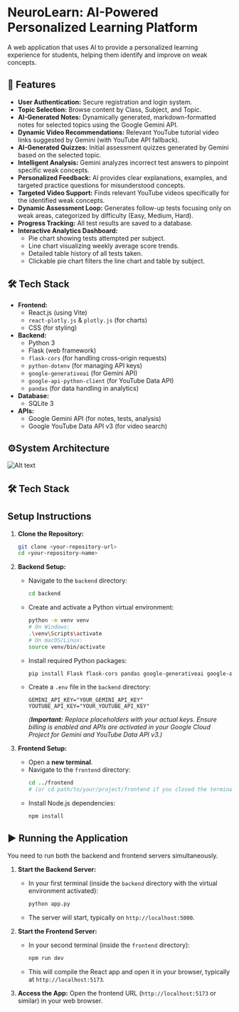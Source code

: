 # NeuroLearn: AI-Powered Personalized Learning Platform

A web application that uses AI to provide a personalized learning experience for students, helping them identify and improve on weak concepts.

## 🚀 Features

* **User Authentication:** Secure registration and login system.
* **Topic Selection:** Browse content by Class, Subject, and Topic.
* **AI-Generated Notes:** Dynamically generated, markdown-formatted notes for selected topics using the Google Gemini API.
* **Dynamic Video Recommendations:** Relevant YouTube tutorial video links suggested by Gemini (with YouTube API fallback).
* **AI-Generated Quizzes:** Initial assessment quizzes generated by Gemini based on the selected topic.
* **Intelligent Analysis:** Gemini analyzes incorrect test answers to pinpoint specific weak concepts.
* **Personalized Feedback:** AI provides clear explanations, examples, and targeted practice questions for misunderstood concepts.
* **Targeted Video Support:** Finds relevant YouTube videos specifically for the identified weak concepts.
* **Dynamic Assessment Loop:** Generates follow-up tests focusing only on weak areas, categorized by difficulty (Easy, Medium, Hard).
* **Progress Tracking:** All test results are saved to a database.
* **Interactive Analytics Dashboard:**
    * Pie chart showing tests attempted per subject.
    * Line chart visualizing weekly average score trends.
    * Detailed table history of all tests taken.
    * Clickable pie chart filters the line chart and table by subject.

## 🛠️ Tech Stack

* **Frontend:**
    * React.js (using Vite)
    * `react-plotly.js` & `plotly.js` (for charts)
    * CSS (for styling)
* **Backend:**
    * Python 3
    * Flask (web framework)
    * `flask-cors` (for handling cross-origin requests)
    * `python-dotenv` (for managing API keys)
    * `google-generativeai` (for Gemini API)
    * `google-api-python-client` (for YouTube Data API)
    * `pandas` (for data handling in analytics)
* **Database:**
    * SQLite 3
* **APIs:**
    * Google Gemini API (for notes, tests, analysis)
    * Google YouTube Data API v3 (for video search)

## ⚙️System Architecture

![Alt text](C:\brr\hackathon-oct-2025)

## 🛠️ Tech Stack

##  Setup Instructions

1.  **Clone the Repository:**
    ```bash
    git clone <your-repository-url>
    cd <your-repository-name>
    ```

2.  **Backend Setup:**
    * Navigate to the `backend` directory:
        ```bash
        cd backend
        ```
    * Create and activate a Python virtual environment:
        ```bash
        python -m venv venv
        # On Windows:
        .\venv\Scripts\activate
        # On macOS/Linux:
        source venv/bin/activate
        ```
    * Install required Python packages:
        ```bash
        pip install Flask flask-cors pandas google-generativeai google-api-python-client python-dotenv
        ```
    * Create a `.env` file in the `backend` directory:
        ```env
        GEMINI_API_KEY="YOUR_GEMINI_API_KEY"
        YOUTUBE_API_KEY="YOUR_YOUTUBE_API_KEY"
        ```
        *(**Important:** Replace placeholders with your actual keys. Ensure billing is enabled and APIs are activated in your Google Cloud Project for Gemini and YouTube Data API v3.)*

3.  **Frontend Setup:**
    * Open a **new terminal**.
    * Navigate to the `frontend` directory:
        ```bash
        cd ../frontend 
        # (or cd path/to/your/project/frontend if you closed the terminal)
        ```
    * Install Node.js dependencies:
        ```bash
        npm install
        ```

## ▶️ Running the Application

You need to run both the backend and frontend servers simultaneously.

1.  **Start the Backend Server:**
    * In your first terminal (inside the `backend` directory with the virtual environment activated):
        ```bash
        python app.py
        ```
    * The server will start, typically on `http://localhost:5000`.

2.  **Start the Frontend Server:**
    * In your second terminal (inside the `frontend` directory):
        ```bash
        npm run dev
        ```
    * This will compile the React app and open it in your browser, typically at `http://localhost:5173`.

3.  **Access the App:** Open the frontend URL (`http://localhost:5173` or similar) in your web browser.
